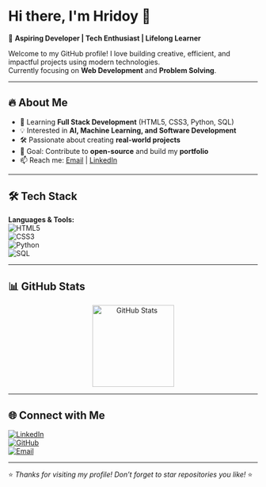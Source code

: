 # Hi there, I'm Hridoy 👋  

🚀 **Aspiring Developer | Tech Enthusiast | Lifelong Learner**  

Welcome to my GitHub profile! I love building creative, efficient, and impactful projects using modern technologies.  
Currently focusing on **Web Development** and **Problem Solving**.  

---

## 🔥 About Me  
- 🌱 Learning **Full Stack Development** (HTML5, CSS3, Python, SQL)  
- 💡 Interested in **AI, Machine Learning, and Software Development**  
- 🛠️ Passionate about creating **real-world projects**  
- 🎯 Goal: Contribute to **open-source** and build my **portfolio**  
- 📫 Reach me: [Email](mailto:hridoy888121@gmail.com) | [LinkedIn](https://www.linkedin.com/in/hridoy11)  

---

## 🛠️ Tech Stack  

**Languages & Tools:**  
![HTML5](https://img.shields.io/badge/HTML5-E34F26?style=for-the-badge&logo=html5&logoColor=white)  
![CSS3](https://img.shields.io/badge/CSS3-1572B6?style=for-the-badge&logo=css3&logoColor=white)  
![Python](https://img.shields.io/badge/Python-3776AB?style=for-the-badge&logo=python&logoColor=white)  
![SQL](https://img.shields.io/badge/SQL-336791?style=for-the-badge&logo=postgresql&logoColor=white)  

---

## 📊 GitHub Stats  


<p align="center">
  <img src="https://github-readme-stats.vercel.app/api?username=Hridoy4946&show_icons=true&theme=radical" alt="GitHub Stats" height="165" />
</p>

---

## 🌐 Connect with Me  

[![LinkedIn](https://img.shields.io/badge/LinkedIn-blue?style=for-the-badge&logo=linkedin)](https://www.linkedin.com/in/hridoy11)  
[![GitHub](https://img.shields.io/badge/GitHub-000000?style=for-the-badge&logo=github&logoColor=white)](https://github.com/Hridoy4946)  
[![Email](https://img.shields.io/badge/Email-D14836?style=for-the-badge&logo=gmail&logoColor=white)](mailto:hridoy888121@gmail.com)  

---

⭐️ *Thanks for visiting my profile! Don’t forget to star repositories you like!* ⭐️  
